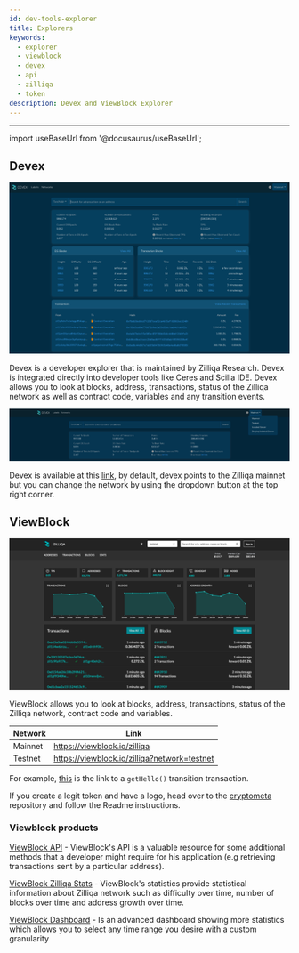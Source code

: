 ```yaml
---
id: dev-tools-explorer
title: Explorers
keywords:
  - explorer
  - viewblock
  - devex
  - api
  - zilliqa
  - token
description: Devex and ViewBlock Explorer
---
```


---

import useBaseUrl from '@docusaurus/useBaseUrl';

## Devex

!["Viewblock"](/assets/img/dev-dapps/tools/devex.png)

Devex is a developer explorer that is maintained by Zilliqa Research. Devex is integrated directly into developer tools like Ceres and Scilla IDE.
Devex allows you to look at blocks, address, transactions, status of the Zilliqa network as well as contract code, variables and any transition events.

!["Viewblock"](/assets/img/dev-dapps/tools/devexNetworkChange.png)

Devex is available at this [link](https://devex.zilliqa.com/), by default, devex points to the Zilliqa mainnet but you can change the network by using the dropdown button at the top right corner.

## ViewBlock

!["Viewblock"](/assets/img/dev-dapps/tools/viewblock.png)

ViewBlock allows you to look at blocks, address, transactions, status of the Zilliqa network, contract code and variables.

| Network | Link                                         |
| ------- | -------------------------------------------- |
| Mainnet | https://viewblock.io/zilliqa                 |
| Testnet | https://viewblock.io/zilliqa?network=testnet |

For example, [this](https://viewblock.io/zilliqa/tx/c4030c73d6dae558ff0c9d98237101e342888115f13219a00bb14a8ee46fa3be?network=testnet)
is the link to a `getHello()` transition transaction.

If you create a legit token and have a logo, head over to the [cryptometa](https://github.com/Ashlar/cryptometa) repository and follow the Readme instructions.

### Viewblock products

[ViewBlock API](https://viewblock.io/api) - ViewBlock's API is a valuable resource for some additional methods that a developer might require for his application (e.g retrieving transactions sent by a particular address).

[ViewBlock Zilliqa Stats](https://viewblock.io/zilliqa/stats) - ViewBlock's statistics provide statistical information about Zilliqa network such as difficulty over time, number of blocks over time and address growth over time.

[ViewBlock Dashboard](https://dash.viewblock.io/d/zilliqa) - Is an advanced dashboard showing more statistics which allows you to select any time range you desire with a custom granularity

